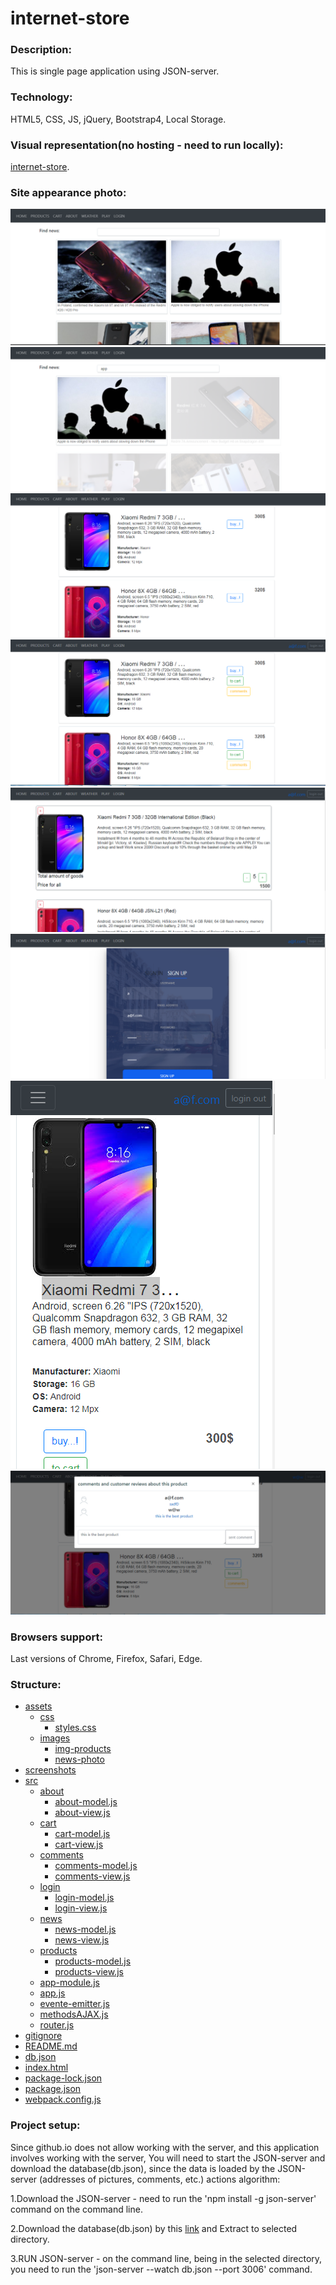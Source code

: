 # internet-store

### Description:
This is single page application using JSON-server.

### Technology: 
HTML5, CSS, JS, jQuery, Bootstrap4, Local Storage.

### Visual representation(no hosting - need to run locally):
[internet-store](https://andreilavrov.github.io/internet-store).

### Site appearance photo:
![major](./screenshots/major.png)
![filter-news](./screenshots/filter-news.png)
![products-without-login](./screenshots/products-without-login.png)
![products-with-login](./screenshots/products-with-login.png)
![cart](./screenshots/cart.png)
![login](./screenshots/login.png)
![mobile](./screenshots/mobile.png)
![comments](./screenshots/comments.png)

### Browsers support:
Last versions of Chrome, Firefox, Safari, Edge.

### Structure:
 * [assets](./assets)
   * [css](./assets/css)
     * [styles.css](./assets/css/styles.css)
   * [images](./assets/images)
     * [img-products](./assets/images/img-products)
     * [news-photo](./assets/images/news-photo)
 * [screenshots](./screenshots)
 * [src](./src)
   * [about](./src/about)
     * [about-model.js](./src/about/about-model.js)
     * [about-view.js](./src/about/about-view.js)
   * [cart](./src/cart)
     * [cart-model.js](./src/cart/cart-model.js)
     * [cart-view.js](./src/cart/cart-view.js)
   * [comments](./src/comments)
     * [comments-model.js](./src/comments/comments-model.js)
     * [comments-view.js](./src/comments/comments-view.js)
   * [login](./src/login)
     * [login-model.js](./src/login/login-model.js)
     * [login-view.js](./src/login/login-view.js)
   * [news](./src/news)
     * [news-model.js](./src/news/news-model.js)
     * [news-view.js](./src/news/news-view.js)
   * [products](./src/products)
     * [products-model.js](./src/products/products-model.js)
     * [products-view.js](./src/products/products-view.js)
   * [app-module.js](./src/app-module.js)
   * [app.js](./src/app.js)
   * [evente-emitter.js](./src/evente-emitter.js)
   * [methodsAJAX.js](./src/methodsAJAX.js)
   * [router.js](./src/router.js)
 * [gitignore](./gitignore)
 * [README.md](./README.md)
 * [db.json](./db.json)
 * [index.html](./index.html)
 * [package-lock.json](./package-lock.json)
 * [package.json](./package.json)
 * [webpack.config.js](./webpack.config.js)

### Project setup: 
Since github.io does not allow working with the server, and this application involves working with the server, You will need to start the JSON-server and download the database(db.json), since the data is loaded by the JSON-server (addresses of pictures, comments, etc.) 
actions algorithm: 

   1.Download the JSON-server - need to run the 'npm install -g json-server' command on the command line.
   
   2.Download the database(db.json) by this [link](https://minhaskamal.github.io/DownGit/#/home?url=https://github.com/AndreiLavrov/AndreiLavrov.github.io/blob/master/internet-store(SPA)/db.json)  and Extract to selected directory.
   
   3.RUN JSON-server - on the command line, being in the selected directory, you need to run the 'json-server --watch db.json --port 3006' command.
   
